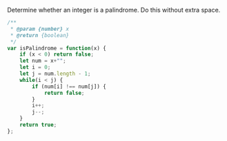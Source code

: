 Determine whether an integer is a palindrome. Do this without extra space.

```js
/**
 * @param {number} x
 * @return {boolean}
 */
var isPalindrome = function(x) {
    if (x < 0) return false;
    let num = x+"";
    let i = 0;
    let j = num.length - 1;
    while(i < j) {
        if (num[i] !== num[j]) {
            return false;
        }
        i++;
        j--;
    }
    return true;
};
```
